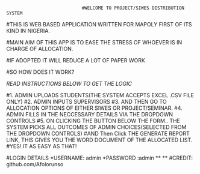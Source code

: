 								#WELCOME TO PROJECT/SIWES DISTRIBUTION SYSTEM

#THIS IS WEB BASED APPLICATION WRITTEN FOR MAPOLY FIRST OF ITS KIND IN NIGERIA.

#MAIN AIM OF THIS APP IS TO EASE THE STRESS OF WHOEVER IS IN CHARGE OF ALLOCATION.

#IF ADOPTED IT WILL REDUCE A LOT OF PAPER WORK

#SO HOW DOES IT WORK?

*READ INSTRUCTIONS BELOW TO GET THE LOGIC*

#1. ADMIN UPLOADS STUDENTS(THE SYSTEM ACCEPTS EXCEL .CSV FILE ONLY)
#2. ADMIN INPUTS SUPERVISORS
#3. AND THEN GO TO ALLOCATION OPTIONS OF EITHER SIWES OR PROJECT/SEMINAR.
#4. ADMIN FILLS IN THE NECCESSARY DETAILS VIA THE DROPDOWN CONTROLS
#5. ON CLICKING THE BUTTON BELOW THE FORM.. THE SYSTEM PICKS ALL OUTCOMES OF ADMIN CHOICES(SELECTED FROM THE DROPDOWN CONTROLS)
#AND Then Click THE GENERATE REPORT LINK, THIS GIVES YOU THE WORD DOCUMENT OF THE ALLOCATED LIST. 
#YES! IT AS EASY AS THAT!


#LOGIN DETAILS
*USERNAME: admin
*PASSWORD :admin
**
**
#CREDIT: github.com/Afolorunso